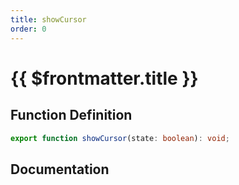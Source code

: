 ```yaml
---
title: showCursor
order: 0
---
```


# {{ $frontmatter.title }}

## Function Definition

```ts
export function showCursor(state: boolean): void;
```

## Documentation

<!--@include: ./parts/showCursor.md-->
